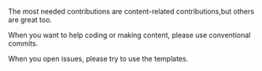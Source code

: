 The most needed contributions are content-related contributions,but others are great too.

When you want to help coding or making content, please use conventional commits.

When you open issues, please try to use the templates.
